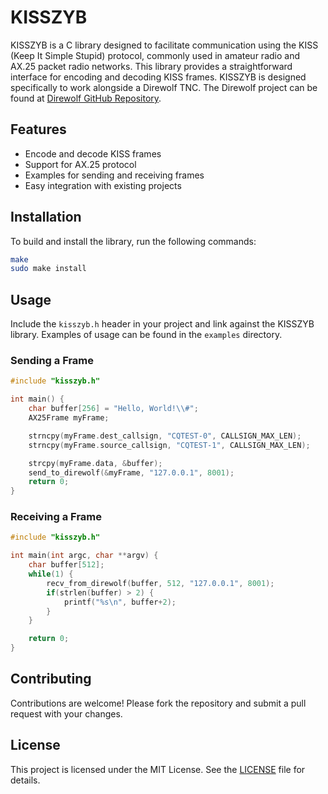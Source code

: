 
# KISSZYB

KISSZYB is a C library designed to facilitate communication using the KISS (Keep It Simple Stupid) protocol, commonly used in amateur radio and AX.25 packet radio networks. This library provides a straightforward interface for encoding and decoding KISS frames. KISSZYB is designed specifically to work alongside a Direwolf TNC. The Direwolf project can be found at [Direwolf GitHub Repository](https://github.com/wb2osz/direwolf).

## Features

- Encode and decode KISS frames
- Support for AX.25 protocol
- Examples for sending and receiving frames
- Easy integration with existing projects

## Installation

To build and install the library, run the following commands:

```sh
make
sudo make install
```

## Usage

Include the `kisszyb.h` header in your project and link against the KISSZYB library. Examples of usage can be found in the `examples` directory.

### Sending a Frame

```c
#include "kisszyb.h"

int main() {
    char buffer[256] = "Hello, World!\\#";
    AX25Frame myFrame;

    strncpy(myFrame.dest_callsign, "CQTEST-0", CALLSIGN_MAX_LEN);
    strncpy(myFrame.source_callsign, "CQTEST-1", CALLSIGN_MAX_LEN);

    strcpy(myFrame.data, &buffer);
    send_to_direwolf(&myFrame, "127.0.0.1", 8001);
    return 0;
}
```

### Receiving a Frame

```c
#include "kisszyb.h"

int main(int argc, char **argv) {
    char buffer[512];
    while(1) {
        recv_from_direwolf(buffer, 512, "127.0.0.1", 8001);
        if(strlen(buffer) > 2) {
            printf("%s\n", buffer+2);
        }
    }

    return 0;
}
```

## Contributing

Contributions are welcome! Please fork the repository and submit a pull request with your changes.

## License

This project is licensed under the MIT License. See the [LICENSE](LICENSE) file for details.
